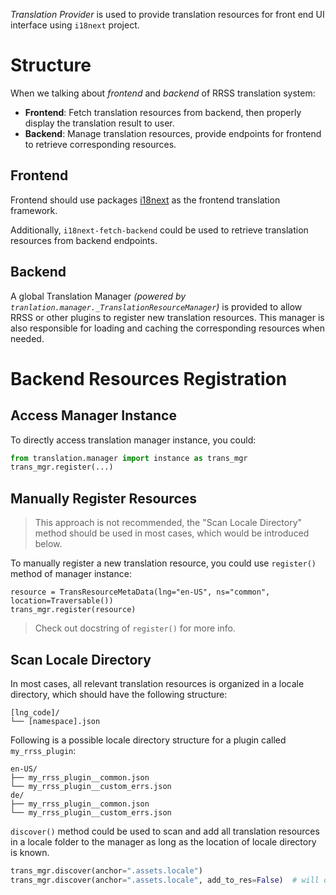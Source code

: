 _Translation Provider_ is used to provide translation resources for front end UI interface
using `i18next` project.

# Structure

When we talking about _frontend_ and _backend_ of RRSS translation system:

- **Frontend**: Fetch translation resources from backend, then properly display the translation result to user.
- **Backend**: Manage translation resources, provide endpoints for frontend to retrieve corresponding resources.

## Frontend

Frontend should use packages [i18next](https://www.i18next.com/) as the frontend translation framework.

Additionally, `i18next-fetch-backend` could be used to retrieve translation resources from backend endpoints.

## Backend

A global Translation Manager _(powered by `tranlation.manager._TranslationResourceManager`)_ is provided to allow RRSS or other plugins to register new translation resources. This manager is also responsible for loading and caching the corresponding resources when needed.

# Backend Resources Registration

## Access Manager Instance

To directly access translation manager instance, you could:

```python
from translation.manager import instance as trans_mgr
trans_mgr.register(...)
```

## Manually Register Resources

> This approach is not recommended, the "Scan Locale Directory" method should be used in most cases,
> which would be introduced below.

To manually register a new translation resource, you could use `register()` method of manager instance:

```
resource = TransResourceMetaData(lng="en-US", ns="common", location=Traversable())
trans_mgr.register(resource)
```

> Check out docstring of `register()` for more info.

## Scan Locale Directory

In most cases, all relevant translation resources is organized in a locale directory,
which should have the following structure:

```plaintext
[lng_code]/
└── [namespace].json
```

Following is a possible locale directory structure for a plugin called `my_rrss_plugin`:

```plaintext
en-US/
├── my_rrss_plugin__common.json
└── my_rrss_plugin__custom_errs.json
de/
├── my_rrss_plugin__common.json
└── my_rrss_plugin__custom_errs.json
```

`discover()` method could be used to scan and add all translation resources in a locale folder to the manager
as long as the location of locale directory is known.

```python
trans_mgr.discover(anchor=".assets.locale")
trans_mgr.discover(anchor=".assets.locale", add_to_res=False)  # will only return list of res, do not add to mgr instance
```

